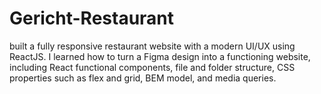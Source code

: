# Gericht-Restaurant
 built a fully responsive restaurant website with a modern UI/UX using ReactJS. I learned how to turn a Figma design into a functioning website, including React functional components, file and folder structure, CSS properties such as flex and grid, BEM model, and media queries.
